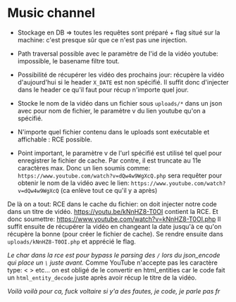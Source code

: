 # Music channel

- Stockage en DB => toutes les requêtes sont préparé + flag situé sur la machine: c'est presque sûr que ce n'est pas une injection.
- Path traversal possible avec le paramètre de l'id de la vidéo youtube: impossible, le basename filtre tout.

- Possibilité de récupérer les vidéo des prochains jour: récupère la vidéo d'aujourd'hui si le header ``X_DATE`` est non spécifié. Il suffit donc d'injecter dans le header ce qu'il faut pour récup n'importe quel jour.
- Stocke le nom de la vidéo dans un fichier sous ``uploads/*`` dans un json avec pour nom de fichier, le paramètre v du lien youtube qu'on a spécifié.
- N'importe quel fichier contenu dans le uploads sont exécutable et affichable : RCE possible.
- Point important, le paramètre v de l'url spécifié est utilisé tel quel pour enregistrer le fichier de cache. Par contre, il est truncate au 11e caractères max. Donc un lien soumis comme: ``https://www.youtube.com/watch?v=dQw4w9WgXcQ.php`` sera requêter pour obtenir le nom de la vidéo avec le lien: ``https://www.youtube.com/watch?v=dQw4w9WgXcQ`` (ca enlève tout ce qu'il y a après)

De là on a tout: RCE dans le cache du fichier: on doit injecter notre code dans un titre de vidéo.
https://youtu.be/kNnHZ8-T0OI contient la RCE. Et donc soumettre: https://www.youtube.com/watch?v=kNnHZ8-T0OI.php
Il suffit ensuite de récupérer la vidéo en changeant la date jusqu'à ce qu'on récupère la bonne (pour créer le fichier de cache).
Se rendre ensuite dans ``uploads/kNnHZ8-T0OI.php`` et apprécié le flag.

*Le char dans la rce est pour bypass le parsing des ``/`` lors du json_encode qui place un ``\`` juste avant.*
Comme YouTube n'accepte pas les caractère type: < > etc... on est obligé de le convertir en html_entities car le code fait un ``html_entity_decode`` juste après avoir récup le titre de la vidéo.

*Voilà voilà pour ca, fuck voltaire si y'a des fautes, je code, je parle pas fr*